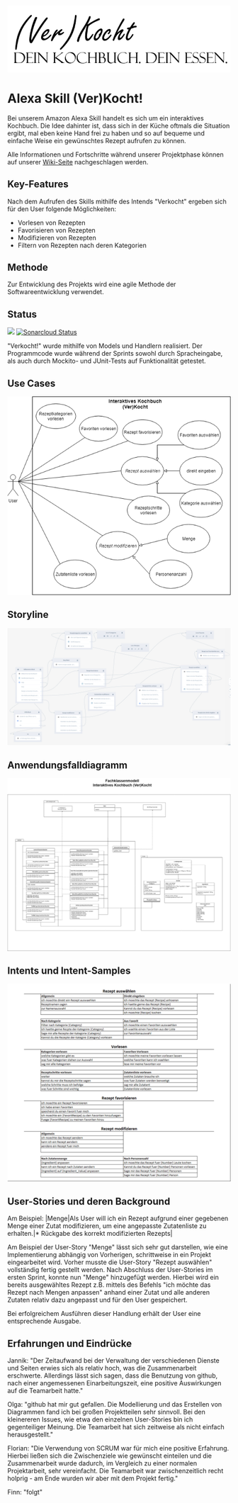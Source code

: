 ﻿<img src="images/verkocht_logo.png" alt="logo" class="inline"/>

# Alexa Skill (Ver)Kocht!
Bei unserem Amazon Alexa Skill handelt es sich um ein interaktives Kochbuch.
Die Idee dahinter ist, dass sich in der Küche oftmals die Situation ergibt, mal eben keine Hand frei zu haben und so auf bequeme und einfache Weise ein gewünschtes Rezept aufrufen zu können.

Alle Informationen und Fortschritte während unserer Projektphase können auf unserer [Wiki-Seite](https://github.com/sweIhm-ws2018-19/skillproject-di-3/wiki) nachgeschlagen werden.

## Key-Features
Nach dem Aufrufen des Skills mithilfe des Intends "Verkocht" ergeben sich für den User folgende Möglichkeiten:
* Vorlesen von Rezepten
* Favorisieren von Rezepten
* Modifizieren von Rezepten
* Filtern von Rezepten nach deren Kategorien

## Methode
Zur Entwicklung des Projekts wird eine agile Methode der Softwareentwicklung verwendet.

## Status
![](https://travis-ci.org/sweIhm-ws2018-19/skillproject-di-3.svg?branch=master)
[![Sonarcloud Status](https://sonarcloud.io/api/project_badges/measure?project=alexa-skills-kit-samples%3Averkocht&metric=alert_status)](https://sonarcloud.io/dashboard?id=alexa-skills-kit-samples%3Averkocht)

"Verkocht!" wurde mithilfe von Models und Handlern realisiert.
Der Programmcode wurde während der Sprints sowohl durch Spracheingabe, als auch durch Mockito- und JUnit-Tests auf Funktionalität getestet.

## Use Cases
<img src="images/verkocht_UseCases.png" alt="UseCases" class="inline"/>

## Storyline
<img src="images/verkocht_Storyline.png" alt="Storyline" class="inline"/>

## Anwendungsfalldiagramm
<img src="images/verkocht_AnalyseKlassenmodell.png" alt="AnalyseKlassendiagramm" class="inline"/>

## Intents und Intent-Samples
<img src="images/verkocht_Intentsamples.png" alt="Intentsamples" class="inline"/>

## User-Stories und deren Background
Am Beispiel:
|Menge|Als User will ich ein Rezept aufgrund einer gegebenen Menge einer Zutat modifizieren, um eine angepasste Zutatenliste zu erhalten.|* Rückgabe des korrekt modifizierten Rezepts|

Am Beispiel der User-Story "Menge" lässt sich sehr gut darstellen, wie eine Implementierung abhängig von Vorherigen, schrittweise in ein Projekt eingearbeitet wird.
Vorher musste die User-Story "Rezept auswählen" vollständig fertig gestellt werden. Nach Abschluss der User-Stories im ersten Sprint, konnte nun "Menge" hinzugefügt werden.
Hierbei wird ein bereits ausgewähltes Rezept z.B. mittels des Befehls "ich möchte das Rezept nach Mengen anpassen" anhand einer Zutat und alle anderen Zutaten relativ dazu angepasst und für den User gespeichert.

Bei erfolgreichem Ausführen dieser Handlung erhält der User eine entsprechende Ausgabe.

## Erfahrungen und Eindrücke
Jannik: "Der Zeitaufwand bei der Verwaltung der verschiedenen Dienste und Seiten erwies sich als relativ hoch, was die Zusammenarbeit erschwerte. Allerdings lässt sich sagen, dass die Benutzung von github, nach einer angemessenen Einarbeitungszeit, eine positive Auswirkungen auf die Teamarbeit hatte."

Olga: "github hat mir gut gefallen. Die Modellierung und das Erstellen von Diagrammen fand ich bei großen Projektteilen sehr sinnvoll. Bei den kleinereren Issues, wie etwa den einzelnen User-Stories bin ich gegenteiliger Meinung. Die Teamarbeit hat sich zeitweise als nicht einfach herausgestellt."

Florian: "Die Verwendung von SCRUM war für mich eine positive Erfahrung. Hierbei ließen sich die Zwischenziele wie gewünscht einteilen und die Zusammenarbeit wurde dadurch, im Vergleich zu einer normalen Projektarbeit, sehr vereinfacht. Die Teamarbeit war zwischenzeitlich recht holprig - am Ende wurden wir aber mit dem Projekt fertig."

Finn: "folgt"

